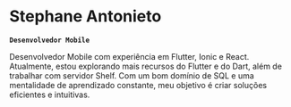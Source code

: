 # Stephane Antonieto

**`Desenvolvedor Mobile`**

Desenvolvedor Mobile com experiência em Flutter, Ionic e React. Atualmente, estou explorando mais recursos do Flutter e do Dart, além de trabalhar com servidor Shelf.
Com um bom domínio de SQL e uma mentalidade de aprendizado constante, meu objetivo é criar soluções eficientes e intuitivas.

